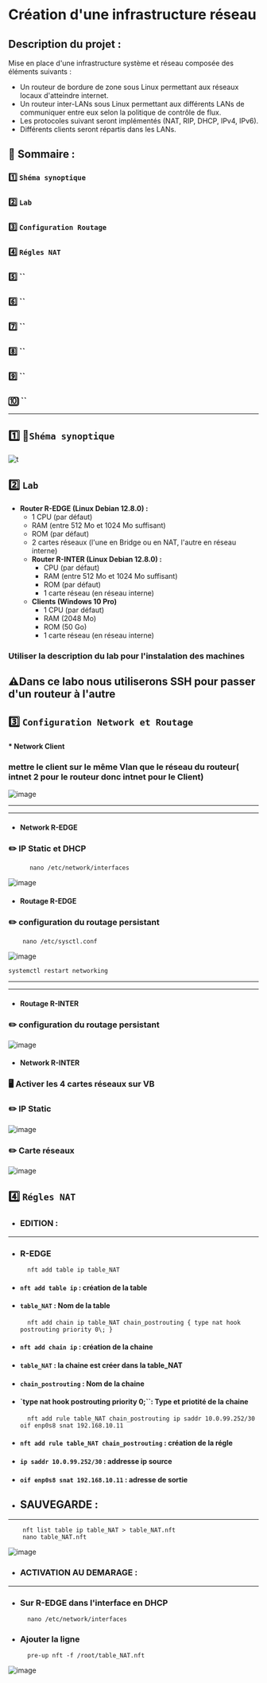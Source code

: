 # Création d'une infrastructure réseau
## Description du projet :
Mise en place d'une infrastructure système et réseau composée des éléments suivants :
- Un routeur de bordure de zone sous Linux permettant aux réseaux locaux d'atteindre internet.
- Un routeur inter-LANs sous Linux permettant aux différents LANs de communiquer entre eux selon la politique de contrôle de flux.
- Les protocoles suivant seront implémentés (NAT, RIP, DHCP, IPv4, IPv6).
- Différents clients seront répartis dans les LANs.
## 📖 Sommaire :
### 1️⃣ `Shéma synoptique`
### 2️⃣ `Lab`
### 3️⃣ `Configuration Routage`
### 4️⃣ `Régles NAT`
### 5️⃣ ``
### 6️⃣ ``
### 7️⃣ ``
### 8️⃣ ``
### 9️⃣ ``
### 🔟 ``
---
## 1️⃣ 📒`Shéma synoptique`

![t](https://github-production-user-asset-6210df.s3.amazonaws.com/182364873/392114909-5bbe9964-2f54-4747-979a-a7e1e963e271.png?X-Amz-Algorithm=AWS4-HMAC-SHA256&X-Amz-Credential=AKIAVCODYLSA53PQK4ZA%2F20250102%2Fus-east-1%2Fs3%2Faws4_request&X-Amz-Date=20250102T141055Z&X-Amz-Expires=300&X-Amz-Signature=942f1009c489fdc5ba2603589656cd5e82f828ea99bb81698ee90c0edb141a68&X-Amz-SignedHeaders=host)

## 2️⃣ `Lab`
- **Router R-EDGE (Linux Debian 12.8.0) :**
	- 1 CPU (par défaut)
  	- RAM (entre 512 Mo et 1024 Mo suffisant)
	- ROM (par défaut)
	- 2 cartes réseaux (l'une en Bridge ou en NAT, l'autre en réseau interne)
  - **Router R-INTER (Linux Debian 12.8.0) :**
	- CPU (par défaut)
  	- RAM (entre 512 Mo et 1024 Mo suffisant)
	- ROM (par défaut)
	- 1 carte réseau (en réseau interne)
  - **Clients (Windows 10 Pro)**
	- 1 CPU (par défaut)
  	- RAM (2048 Mo)
	- ROM (50 Go)
	- 1 carte réseau (en réseau interne)
### Utiliser la description du lab pour l'instalation des machines
## ⚠️Dans ce labo nous utiliserons SSH pour passer d'un routeur à l'autre
## 3️⃣ `Configuration Network et Routage`
#### * Network Client 
### mettre le client sur le même Vlan que le réseau du routeur( intnet 2 pour le routeur donc intnet pour le Client)  
![image](https://github.com/user-attachments/assets/3d9a4080-a353-4dc2-a992-ae0db6f44f09)
___
___
* ####  Network R-EDGE
### ✏️ IP Static et DHCP
          nano /etc/network/interfaces
![image](https://github.com/user-attachments/assets/fb526709-5242-4ae6-824e-fb9e7f260630)
* ####  Routage R-EDGE 
### ✏️ configuration du routage persistant
        nano /etc/sysctl.conf
![image](https://github.com/user-attachments/assets/5852c7e9-9c6c-41ee-aea1-2e2abd10f51f)
       
	systemctl restart networking
___
___
* ####  Routage R-INTER
### ✏️ configuration du routage persistant
![image](https://github.com/user-attachments/assets/cecd2cc4-17cc-44ac-a651-64e5af86bb41)
* ####  Network R-INTER
### 🖥️ Activer les 4 cartes réseaux sur VB
### ✏️ IP Static  
![image](https://github.com/user-attachments/assets/e44fad4c-eeaf-4047-8cc9-e0cb4f5e14cf)
### ✏️ Carte réseaux
![image](https://github.com/user-attachments/assets/7958fc66-4b44-4e2a-8083-abb14e3bfcbd)

## 4️⃣ `Régles NAT`
* ### EDITION :
___
* ###  R-EDGE
		nft add table ip table_NAT		
* #### `nft add table ip` : création de la table
* #### `table_NAT` : Nom de la table
		nft add chain ip table_NAT chain_postrouting { type nat hook postrouting priority 0\; }
* #### `nft add chain ip` : création de la chaine
* #### `table_NAT` : la chaine est créer dans la table_NAT
* #### `chain_postrouting` : Nom de la chaine
* #### `type nat hook postrouting priority 0\;``: Type et priotité de la chaine 
		nft add rule table_NAT chain_postrouting ip saddr 10.0.99.252/30 oif enp0s8 snat 192.168.10.11
* #### `nft add rule table_NAT chain_postrouting` : création de la régle
* #### `ip saddr 10.0.99.252/30` : addresse ip source
* #### `oif enp0s8 snat 192.168.10.11` : adresse de sortie
* ## SAUVEGARDE :
___
  		nft list table ip table_NAT > table_NAT.nft
		nano table_NAT.nft
![image](https://github.com/user-attachments/assets/60b52b7e-0c70-48cb-ab26-57b07ed9757a)
* ### ACTIVATION AU DEMARAGE :
___
* ### Sur R-EDGE dans l'interface en DHCP	
  		nano /etc/network/interfaces 
* ### Ajouter la ligne 

		pre-up nft -f /root/table_NAT.nft	

![image](https://github.com/user-attachments/assets/a8f1eff4-0bba-4ced-a651-c250249c0434)
















